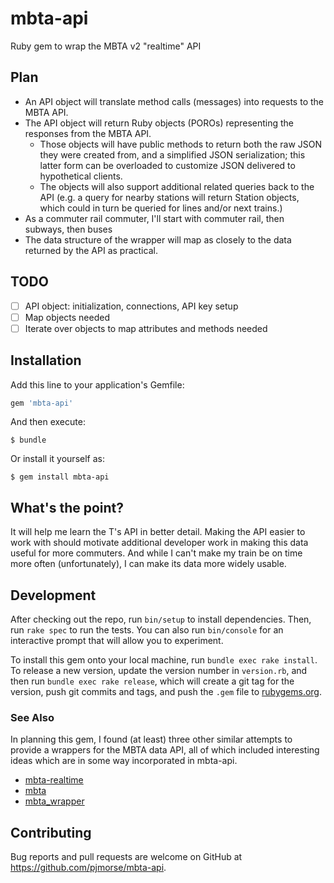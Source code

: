 # mbta-api

Ruby gem to wrap the MBTA v2 "realtime" API

## Plan

* An API object will translate method calls (messages) into requests to the MBTA API.
* The API object will return Ruby objects (POROs) representing the responses from the MBTA API.
  - Those objects will have public methods to return both the raw JSON they were created from, and a simplified JSON serialization; this latter form can be overloaded to customize JSON delivered to hypothetical clients.
  - The objects will also support additional related queries back to the API (e.g. a query for nearby stations will return Station objects, which could in turn be queried for lines and/or next trains.)
* As a commuter rail commuter, I'll start with commuter rail, then subways, then buses
* The data structure of the wrapper will map as closely to the data returned by the API as practical.

## TODO

* [ ] API object: initialization, connections, API key setup
* [ ] Map objects needed
* [ ] Iterate over objects to map attributes and methods needed

## Installation

Add this line to your application's Gemfile:

```ruby
gem 'mbta-api'
```

And then execute:

    $ bundle

Or install it yourself as:

    $ gem install mbta-api

## What's the point?

It will help me learn the T's API in better detail. Making the API easier to work with should motivate additional developer work in making this data useful for more commuters. And while I can't make my train be on time more often (unfortunately), I can make its data more widely usable.

## Development

After checking out the repo, run `bin/setup` to install dependencies. Then, run `rake spec` to run the tests. You can also run `bin/console` for an interactive prompt that will allow you to experiment.

To install this gem onto your local machine, run `bundle exec rake install`. To release a new version, update the version number in `version.rb`, and then run `bundle exec rake release`, which will create a git tag for the version, push git commits and tags, and push the `.gem` file to [rubygems.org](https://rubygems.org).

### See Also

In planning this gem, I found (at least) three other similar attempts to provide a wrappers for the MBTA data API, all of which included interesting ideas which are in some way incorporated in mbta-api.

* [mbta-realtime](https://github.com/beechnut/mbta-realtime)
* [mbta](https://github.com/farski/mbta)
* [mbta_wrapper](https://github.com/ryancw/mbta_wrapper)

## Contributing

Bug reports and pull requests are welcome on GitHub at https://github.com/pjmorse/mbta-api.

